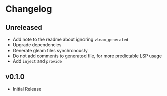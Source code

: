# Changelog

## Unreleased

- Add note to the readme about ignoring `vleam_generated`
- Upgrade dependencies
- Generate gleam files synchronously
- Do not add comments to generated file, for more predictable LSP usage
- Add `inject` and `provide`

## v0.1.0

- Initial Release
